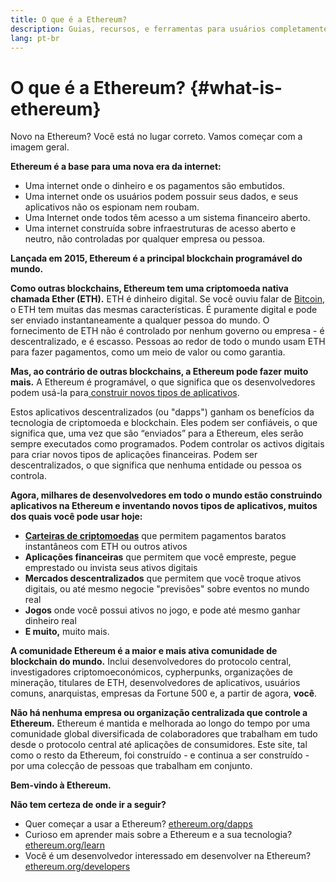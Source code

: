 ```yaml
---
title: O que é a Ethereum?
description: Guias, recursos, e ferramentas para usuários completamente novos na Ethereum.
lang: pt-br
---
```


# O que é a Ethereum? {#what-is-ethereum}

Novo na Ethereum? Você está no lugar correto. Vamos começar com a imagem geral.

**Ethereum é a base para uma nova era da internet:**

- Uma internet onde o dinheiro e os pagamentos são embutidos.
- Uma internet onde os usuários podem possuir seus dados, e seus aplicativos não os espionam nem roubam.
- Uma Internet onde todos têm acesso a um sistema financeiro aberto.
- Uma internet construída sobre infraestruturas de acesso aberto e neutro, não controladas por qualquer empresa ou pessoa.

**Lançada em 2015, Ethereum é a principal blockchain programável do mundo.**

**Como outras blockchains, Ethereum tem uma criptomoeda nativa chamada Ether (ETH).** ETH é dinheiro digital. Se você ouviu falar de [Bitcoin](http://bitcoin.org/), o ETH tem muitas das mesmas características. É puramente digital e pode ser enviado instantaneamente a qualquer pessoa do mundo. O fornecimento de ETH não é controlado por nenhum governo ou empresa - é descentralizado, e é escasso. Pessoas ao redor de todo o mundo usam ETH para fazer pagamentos, como um meio de valor ou como garantia.

**Mas, ao contrário de outras blockchains, a Ethereum pode fazer muito mais.** A Ethereum é programável, o que significa que os desenvolvedores podem usá-la para[ construir novos tipos de aplicativos](/pt-br/dapps/).

Estos aplicativos descentralizados (ou "dapps") ganham os benefícios da tecnologia de criptomoeda e blockchain. Eles podem ser confiáveis, o que significa que, uma vez que são “enviados” para a Ethereum, eles serão sempre executados como programados. Podem controlar os activos digitais para criar novos tipos de aplicações financeiras. Podem ser descentralizados, o que significa que nenhuma entidade ou pessoa os controla.

**Agora, milhares de desenvolvedores em todo o mundo estão construindo aplicativos na Ethereum e inventando novos tipos de aplicativos, muitos dos quais você pode usar hoje:**

- [**Carteiras de criptomoedas**](/pt-br/wallets/) que permitem pagamentos baratos instantâneos com ETH ou outros ativos
- **Aplicações financeiras** que permitem que você empreste, pegue emprestado ou invista seus ativos digitais
- **Mercados descentralizados** que permitem que você troque ativos digitais, ou até mesmo negocie "previsões" sobre eventos no mundo real
- **Jogos** onde você possui ativos no jogo, e pode até mesmo ganhar dinheiro real
- **E muito,** muito mais.

**A comunidade Ethereum é a maior e mais ativa comunidade de blockchain do mundo.** Inclui desenvolvedores do protocolo central, investigadores criptomoeconómicos, cypherpunks, organizações de mineração, titulares de ETH, desenvolvedores de aplicativos, usuários comuns, anarquistas, empresas da Fortune 500 e, a partir de agora, **você**.

**Não há nenhuma empresa ou organização centralizada que controle a Ethereum.** Ethereum é mantida e melhorada ao longo do tempo por uma comunidade global diversificada de colaboradores que trabalham em tudo desde o protocolo central até aplicações de consumidores. Este site, tal como o resto da Ethereum, foi construído - e continua a ser construído - por uma colecção de pessoas que trabalham em conjunto.

**Bem-vindo à Ethereum.**

**Não tem certeza de onde ir a seguir?**

- Quer começar a usar a Ethereum? [ethereum.org/dapps](/pt-br/dapps/)
- Curioso em aprender mais sobre a Ethereum e a sua tecnologia? [ethereum.org/learn](/pt-br/learn/)
- Você é um desenvolvedor interessado em desenvolver na Ethereum? [ethereum.org/developers](/pt-br/developers/)
